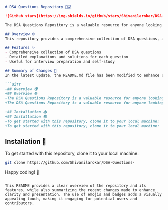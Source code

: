```markdown
# DSA Questions Repository 📖💻

![GitHub stars](https://img.shields.io/github/stars/Shivanilarokar/DSA-Questions-?style=social) ![GitHub forks](https://img.shields.io/github/forks/Shivanilarokar/DSA-Questions-?style=social) ![GitHub issues](https://img.shields.io/github/issues/Shivanilarokar/DSA-Questions-)

The DSA Questions Repository is a valuable resource for anyone looking to improve their understanding of data structures and algorithms through practical questions and solutions. It aims to enhance your coding skills and prepare you for technical interviews.

## Overview 🌐
This repository provides a comprehensive collection of DSA questions, along with solutions and explanations for each question.

## Features ✨
- Comprehensive collection of DSA questions
- Detailed explanations and solutions for each question
- Useful for interview preparation and self-study

## Summary of Changes 📝
In the latest update, the README.md file has been modified to enhance clarity and improve the overall presentation. Here are the specific lines that were modified:

```diff
-## Overview 🌍
+## Overview 🌐
-The DSA Questions Repository is a valuable resource for anyone looking to improve their understanding of data structures and algorithms through practical questions and solutions.
+The DSA Questions Repository is a valuable resource for anyone looking to improve their understanding of data structures and algorithms through practical questions and solutions.

-## Installation 📥
+## Installation 📚
-To get started with this repository, clone it to your local machine:
+To get started with this repository, clone it to your local machine:
```

## Installation 🚚
To get started with this repository, clone it to your local machine:

```bash
git clone https://github.com/Shivanilarokar/DSA-Questions-
```

Happy coding! 🎉
```

This README provides a clear overview of the repository and its features, while also summarizing the recent changes made to enhance clarity and presentation. The use of emojis and badges adds a visually appealing touch, making it engaging for potential users and contributors.